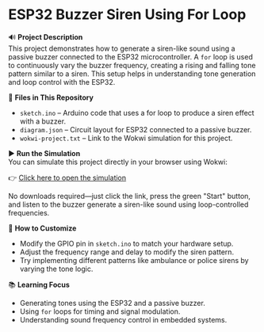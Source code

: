 # ESP32 Buzzer Siren Using For Loop

🔊 **Project Description**  
This project demonstrates how to generate a siren-like sound using a passive buzzer connected to the ESP32 microcontroller. A `for` loop is used to continuously vary the buzzer frequency, creating a rising and falling tone pattern similar to a siren. This setup helps in understanding tone generation and loop control with the ESP32.

📁 **Files in This Repository**  
- `sketch.ino` – Arduino code that uses a for loop to produce a siren effect with a buzzer.  
- `diagram.json` – Circuit layout for ESP32 connected to a passive buzzer.  
- `wokwi-project.txt` – Link to the Wokwi simulation for this project.

▶️ **Run the Simulation**  
You can simulate this project directly in your browser using Wokwi:

👉 [Click here to open the simulation](https://wokwi.com/projects/432203448699598849)

No downloads required—just click the link, press the green "Start" button, and listen to the buzzer generate a siren-like sound using loop-controlled frequencies.

🔧 **How to Customize**  
- Modify the GPIO pin in `sketch.ino` to match your hardware setup.  
- Adjust the frequency range and delay to modify the siren pattern.  
- Try implementing different patterns like ambulance or police sirens by varying the tone logic.

📚 **Learning Focus**  
- Generating tones using the ESP32 and a passive buzzer.  
- Using `for` loops for timing and signal modulation.  
- Understanding sound frequency control in embedded systems.
